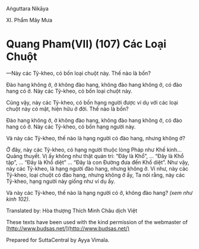 Aṅguttara Nikāya

XI. Phẩm Mây Mưa

# Quang Pham(VII) (107) Các Loại Chuột

—Này các Tỷ-kheo, có bốn loại chuột này. Thế nào là bốn?

Ðào hang không ở, ở không đào hang, không đào hang không ở, có đào hang có ở. Này các Tỷ-kheo, có bốn loại chuột này.

Cũng vậy, này các Tỷ-kheo, có bốn hạng người được ví dụ với các loại chuột này có mặt, hiện hữu ở đời. Thế nào là bốn?

Ðào hang không ở, ở không đào hang, không đào hang không ở, có đào hang có ở. Này các Tỷ-kheo, có bốn hạng người này.

Và này các Tỷ-kheo, thế nào là hạng người có đào hang, nhưng không ở?

Ở đây, này các Tỷ-kheo, có hạng người thuộc lòng Pháp như Khế kinh... Quảng thuyết. Vị ấy không như thật quán tri: “Ðây là Khổ”, ... “Ðây là Khổ tập”, ... “Ðây là Khổ diệt” ... “Ðây là con Ðường đưa đến Khổ diệt”. Như vậy, này các Tỷ-kheo, là hạng người đào hang, nhưng không ở. Ví như, này các Tỷ-kheo, loại chuột có đào hang, nhưng không ở ấy, Ta nói rằng, này các Tỷ-kheo, hạng người này giống như ví dụ ấy.

Và này các Tỷ-kheo, thế nào là hạng người có ở, không đào hang? _(xem như kinh 102)_.

Translated by: Hòa thượng Thích Minh Châu dịch Việt

These texts have been used with the kind permission of the webmaster of [http://www.budsas.net/](http://www.budsas.net/)

Prepared for SuttaCentral by Ayya Vimala.